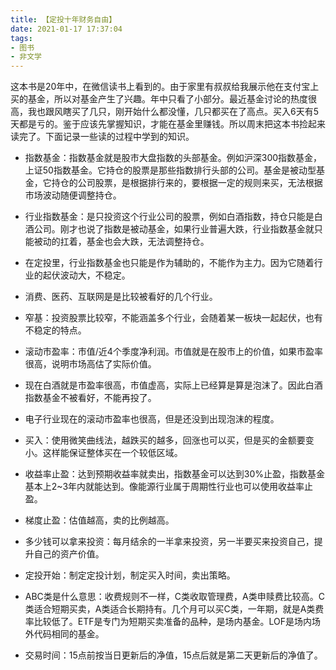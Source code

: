 ```yaml
---
title: 【定投十年财务自由】
date: 2021-01-17 17:37:04
tags:
- 图书
- 非文学
---
```


这本书是20年中，在微信读书上看到的。由于家里有叔叔给我展示他在支付宝上买的基金，所以对基金产生了兴趣。年中只看了小部分。最近基金讨论的热度很高，我也跟风瞎买了几只，刚开始什么都没懂，几只都买在了高点。买入6天有5天都是亏的。鉴于应该先掌握知识，才能在基金里赚钱。所以周末把这本书捡起来读完了。下面记录一些读的过程中学到的知识。

- 指数基金：指数基金就是股市大盘指数的头部基金。例如沪深300指数基金，上证50指数基金。它持仓的股票是那些指数排行头部的公司。基金是被动型基金，它持仓的公司股票，是根据排行来的，要根据一定的规则来买，无法根据市场波动随便调整持仓。

- 行业指数基金：是只投资这个行业公司的股票，例如白酒指数，持仓只能是白酒公司。刚才也说了指数是被动基金，如果行业普遍大跌，行业指数基金就只能被动的扛着，基金也会大跌，无法调整持仓。

- 在定投里，行业指数基金也只能是作为辅助的，不能作为主力。因为它随着行业的起伏波动大，不稳定。

- 消费、医药、互联网是是比较被看好的几个行业。

- 窄基：投资股票比较窄，不能涵盖多个行业，会随着某一板块一起起伏，也有不稳定的特点。

- 滚动市盈率：市值/近4个季度净利润。市值就是在股市上的价值，如果市盈率很高，说明市场高估了实际价值。

- 现在白酒就是市盈率很高，市值虚高，实际上已经算是算是泡沫了。因此白酒指数基金不被看好，不能再投了。

- 电子行业现在的滚动市盈率也很高，但是还没到出现泡沫的程度。

- 买入：使用微笑曲线法，越跌买的越多，回涨也可以买，但是买的金额要变小。这样能保证整体买在一个较低区域。

- 收益率止盈：达到预期收益率就卖出，指数基金可以达到30%止盈，指数基金基本上2~3年内就能达到。像能源行业属于周期性行业也可以使用收益率止盈。

- 梯度止盈：估值越高，卖的比例越高。

- 多少钱可以拿来投资：每月结余的一半拿来投资，另一半要买来投资自己，提升自己的资产价值。

- 定投开始：制定定投计划，制定买入时间，卖出策略。

- ABC类是什么意思：收费规则不一样，C类收取管理费，A类申赎费比较高。C类适合短期买卖，A类适合长期持有。几个月可以买C类，一年期，就是A类费率比较低了。ETF是专门为短期买卖准备的品种，是场内基金。LOF是场内场外代码相同的基金。

- 交易时间：15点前按当日更新后的净值，15点后就是第二天更新后的净值了。
